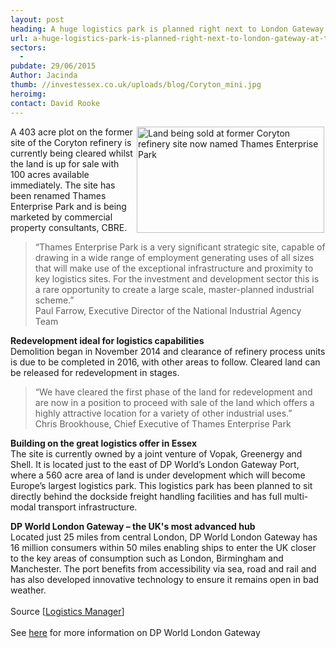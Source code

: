 ```yaml
---
layout: post
heading: A huge logistics park is planned right next to London Gateway at the mouth of the Thames
url: a-huge-logistics-park-is-planned-right-next-to-london-gateway-at-the-mouth-of-the-thames
sectors:
  -  
pubdate: 29/06/2015
Author: Jacinda
thumb: //investessex.co.uk/uploads/blog/Coryton_mini.jpg
heroimg: 
contact: David Rooke
---
```

<p><img alt='Land being sold at former Coryton refinery site now named Thames Enterprise Park ' src='http://www.investessex.co.uk/uploads/blog/Coryton_300.jpg' style='width: 300px; height: 170px; margin-left: 2px; margin-right: 2px; float: right;'/>A 403 acre plot on the former site of the Coryton refinery is currently being cleared whilst the land is up for sale with 100 acres available immediately. The site has been renamed Thames Enterprise Park and is being marketed by commercial property consultants, CBRE.</p><blockquote><p>“Thames Enterprise Park is a very significant strategic site, capable of drawing in a wide range of employment generating uses of all sizes that will make use of the exceptional infrastructure and proximity to key logistics sites. For the investment and development sector this is a rare opportunity to create a large scale, master-planned industrial scheme.”<br/>Paul Farrow, Executive Director of the National Industrial Agency Team</p></blockquote><p><strong>Redevelopment ideal for logistics capabilities</strong><br/>Demolition began in November 2014 and clearance of refinery process units is due to be completed in 2016, with other areas to follow. Cleared land can be released for redevelopment in stages.</p><blockquote><p>“We have cleared the first phase of the land for redevelopment and are now in a position to proceed with sale of the land which offers a highly attractive location for a variety of other industrial uses.”<br/>Chris Brookhouse, Chief Executive of Thames Enterprise Park</p></blockquote><p><strong>Building on the great logistics offer in Essex</strong><br/>The site is currently owned by a joint venture of Vopak, Greenergy and Shell. It is located just to the east of DP World’s London Gateway Port, where a 560 acre area of land is under development which will become Europe’s largest logistics park. This logistics park has been planned to sit directly behind the dockside freight handling facilities and has full multi-modal transport infrastructure.</p><p><strong>DP World London Gateway – the UK's most advanced hub</strong><br/>Located just 25 miles from central London, DP World London Gateway has 16 million consumers within 50 miles enabling ships to enter the UK closer to the key areas of consumption such as London, Birmingham and Manchester. The port benefits from accessibility via sea, road and rail and has also developed innovative technology to ensure it remains open in bad weather.<br/><br/>Source [<a href='http://www.logisticsmanager.com/2015/06/huge-logistics-site-planned-for-coryton/' target='_blank'>Logistics Manager</a>]<br/><br/>See <a href='http://www.investessex.co.uk/studies/place-studies/london-gateway-port/' target='_blank'>here</a> for more information on DP World London Gateway</p>